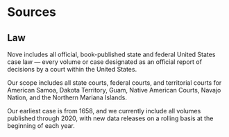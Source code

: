 # Sources
## Law
Nove includes all official, book-published state and federal United States case law — every volume or case designated as an official report of decisions by a court within the United States.

Our scope includes all state courts, federal courts, and territorial courts for American Samoa, Dakota Territory, Guam, Native American Courts, Navajo Nation, and the Northern Mariana Islands.

Our earliest case is from 1658, and we currently include all volumes published through 2020, with new data releases on a rolling basis at the beginning of each year.
